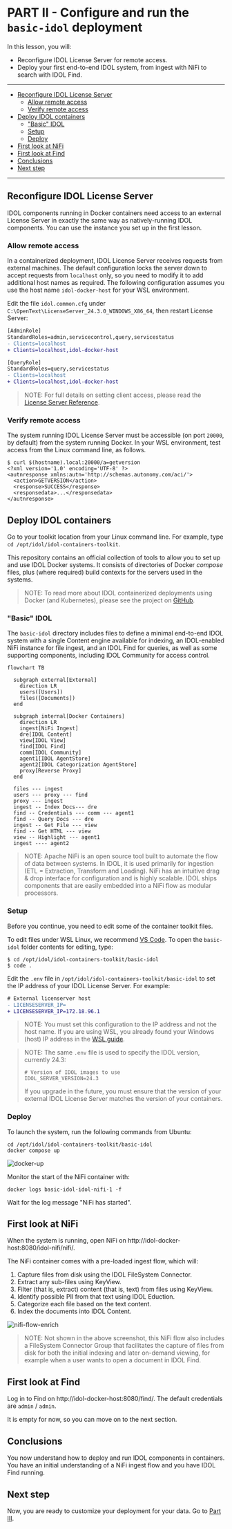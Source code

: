 # PART II - Configure and run the `basic-idol` deployment

In this lesson, you will:

- Reconfigure IDOL License Server for remote access.
- Deploy your first end-to-end IDOL system, from ingest with NiFi to search with IDOL Find.

---

- [Reconfigure IDOL License Server](#reconfigure-idol-license-server)
  - [Allow remote access](#allow-remote-access)
  - [Verify remote access](#verify-remote-access)
- [Deploy IDOL containers](#deploy-idol-containers)
  - ["Basic" IDOL](#basic-idol)
  - [Setup](#setup)
  - [Deploy](#deploy)
- [First look at NiFi](#first-look-at-nifi)
- [First look at Find](#first-look-at-find)
- [Conclusions](#conclusions)
- [Next step](#next-step)

---

## Reconfigure IDOL License Server

IDOL components running in Docker containers need access to an external License Server in exactly the same way as natively-running IDOL components. You can use the instance you set up in the first lesson.

### Allow remote access

In a containerized deployment, IDOL License Server receives requests from external machines. The default configuration locks the server down to accept requests from `localhost` only, so you need to modify it to add additional host names as required. The following configuration assumes you use the host name `idol-docker-host` for your WSL environment.

Edit the file `idol.common.cfg` under `C:\OpenText\LicenseServer_24.3.0_WINDOWS_X86_64`, then restart License Server:

```diff
[AdminRole]
StandardRoles=admin,servicecontrol,query,servicestatus
- Clients=localhost
+ Clients=localhost,idol-docker-host

[QueryRole]
StandardRoles=query,servicestatus
- Clients=localhost
+ Clients=localhost,idol-docker-host
```

> NOTE: For full details on setting client access, please read the [License Server Reference](https://www.microfocus.com/documentation/idol/IDOL_24_3/LicenseServer_24.3_Documentation/Help/Content/Configuration/AuthorizationRoles/_ACI_Clients.htm).

### Verify remote access

The system running IDOL License Server must be accessible (on port `20000`, by default) from the system running Docker. In your WSL environment, test access from the Linux command line, as follows.

```
$ curl $(hostname).local:20000/a=getversion
<?xml version='1.0' encoding='UTF-8' ?>
<autnresponse xmlns:autn='http://schemas.autonomy.com/aci/'>
  <action>GETVERSION</action>
  <response>SUCCESS</response>
  <responsedata>...</responsedata>
</autnresponse>
```

## Deploy IDOL containers

Go to your toolkit location from your Linux command line. For example, type `cd /opt/idol/idol-containers-toolkit`.  

This repository contains an official collection of tools to allow you to set up and use IDOL Docker systems.  It consists of directories of Docker *compose* files, plus (where required) build contexts for the servers used in the systems.

> NOTE: To read more about IDOL containerized deployments using Docker (and Kubernetes), please see the project on [GitHub](https://github.com/opentext-idol/idol-containers-toolkit).

### "Basic" IDOL

The `basic-idol` directory includes files to define a minimal end-to-end IDOL system with a single Content engine available for indexing, an IDOL-enabled NiFi instance for file ingest, and an IDOL Find for queries, as well as some supporting components, including IDOL Community for access control.

```mermaid
flowchart TB

  subgraph external[External]
    direction LR
    users([Users])
    files([Documents])
  end

  subgraph internal[Docker Containers]
    direction LR
    ingest[NiFi Ingest]
    dre[IDOL Content]
    view[IDOL View]
    find[IDOL Find]
    comm[IDOL Community]
    agent1[IDOL AgentStore]
    agent2[IDOL Categorization AgentStore]
    proxy[Reverse Proxy]
  end

  files --- ingest
  users --- proxy --- find
  proxy --- ingest
  ingest -- Index Docs--- dre 
  find -- Credentials --- comm --- agent1
  find -- Query Docs --- dre
  ingest -- Get File --- view
  find -- Get HTML --- view
  view -- Highlight --- agent1
  ingest ---- agent2
```

> NOTE: Apache NiFi is an open source tool built to automate the flow of data between systems. In IDOL, it is used primarily for ingestion (ETL = Extraction, Transform and Loading). NiFi has an intuitive drag & drop interface for configuration and is highly scalable. IDOL ships components that are easily embedded into a NiFi flow as modular processors. 

### Setup

Before you continue, you need to edit some of the container toolkit files.

To edit files under WSL Linux, we recommend [VS Code](https://code.visualstudio.com/). To open the `basic-idol` folder contents for editing, type:
```
$ cd /opt/idol/idol-containers-toolkit/basic-idol
$ code .
```

Edit the `.env` file in `/opt/idol/idol-containers-toolkit/basic-idol` to set the IP address of your IDOL License Server. For example:

```diff
# External licenserver host
- LICENSESERVER_IP=
+ LICENSESERVER_IP=172.18.96.1
```

> NOTE: You must set this configuration to the IP address and not the host name. If you are using WSL, you already found your Windows (host) IP address in the [WSL guide](./SETUP_WINDOWS_WSL.md#network-access).

> NOTE: The same `.env` file is used to specify the IDOL version, currently 24.3:
>
> ```
> # Version of IDOL images to use
> IDOL_SERVER_VERSION=24.3
> ```
>
> If you upgrade in the future, you must ensure that the version of your external IDOL License Server matches the version of your containers.

### Deploy

To launch the system, run the following commands from Ubuntu:

```
cd /opt/idol/idol-containers-toolkit/basic-idol
docker compose up
```

![docker-up](figs/docker-up.png)

Monitor the start of the NiFi container with:

```
docker logs basic-idol-idol-nifi-1 -f
```

Wait for the log message "NiFi has started".

## First look at NiFi

When the system is running, open NiFi on http://idol-docker-host:8080/idol-nifi/nifi/.  

The NiFi container comes with a pre-loaded ingest flow, which will:

1. Capture files from disk using the IDOL FileSystem Connector.
1. Extract any sub-files using KeyView.
1. Filter (that is, extract) content (that is, text) from files using KeyView.
1. Identify possible PII from that text using IDOL Eduction.
1. Categorize each file based on the text content.
1. Index the documents into IDOL Content.

![nifi-flow-enrich](figs/nifi-flow-enrich.png)

> NOTE: Not shown in the above screenshot, this NiFi flow also includes a FileSystem Connector Group that facilitates the capture of files from disk for both the initial indexing and later on-demand viewing, for example when a user wants to open a document in IDOL Find.

## First look at Find

Log in to Find on http://idol-docker-host:8080/find/. The default credentials are `admin` / `admin`.  

It is empty for now, so you can move on to the next section.

## Conclusions

You now understand how to deploy and run IDOL components in containers. You have an initial understanding of a NiFi ingest flow and you have IDOL Find running.

## Next step

Now, you are ready to customize your deployment for your data.  Go to [Part III](./PART_III.md).
